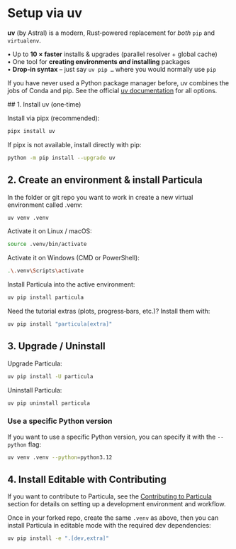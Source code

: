 # Setup via **uv**

**uv** (by Astral) is a modern, Rust‑powered replacement for *both* `pip` and
`virtualenv`.

• Up to **10 × faster** installs & upgrades (parallel resolver + global cache)  
• One tool for **creating environments *and* installing** packages  
• **Drop‑in syntax** – just say `uv pip …` where you would normally use `pip`  

If you have never used a Python package manager before, uv combines the jobs of Conda and pip.  See the official [uv documentation](https://docs.astral.sh/uv/) for all options.

## 1. Install uv (one‑time)

Install via pipx (recommended):
```bash
pipx install uv
```

If pipx is not available, install directly with pip:
```bash
python -m pip install --upgrade uv
```

## 2. Create an environment & install Particula

In the folder or git repo you want to work in create a new virtual environment called .venv:
```bash
uv venv .venv
```

Activate it on Linux / macOS:
```bash
source .venv/bin/activate
```

Activate it on Windows (CMD or PowerShell):
```bash
.\.venv\Scripts\activate
```

Install Particula into the active environment:
```bash
uv pip install particula
```

Need the tutorial extras (plots, progress‑bars, etc.)? Install them with:

```bash
uv pip install "particula[extra]"
```

## 3. Upgrade / Uninstall

Upgrade Particula:
```bash
uv pip install -U particula
```

Uninstall Particula:
```bash
uv pip uninstall particula
```

### Use a specific Python version

If you want to use a specific Python version, you can specify it with the `--python` flag:

```bash
uv venv .venv --python=python3.12
```

## 4. Install Editable with Contributing

If you want to contribute to Particula, see the [Contributing to Particula](Contributor_Workflow.md) section for details on setting up a development environment and workflow.

Once in your forked repo, create the same `.venv` as above, then you can install Particula in editable mode with the required dev dependencies:

```bash
uv pip install -e ".[dev,extra]"
```
